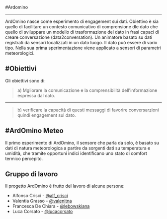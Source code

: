 #Ardomino

________

ArdOmino nasce come esperimento di engagement sui dati. Obiettivo è sia quello di facilitare un contesto comunicativo di comprensione dle dato che quello di sviluppare un modello di trasformazione del dato in frasi capaci di creare conversazione (data2conversation). Un animatore basato su dati registrati da sensori localizzati in un dato luogo. Il dato può essere di vario tipo. Nella sua prima sperimentazione viene applicato a sensori di parametri meteorologici.  

#Obiettivi
-----
Gli obiettivi sono di:
> a) Mgliorare la comunicazione e la  comprensibilità dell'informazione espressa dal dato.
_________
> b) verificare la capacità di questi messaggi di favorire conversarzioni quindi engagement sul dato.


#ArdOmino Meteo
-----
Il primo esperimento di ArdOmino, il sensore che parla da solo, è basato su dati di natura meteorologica a partire da sorgenti dati su temperatura e umidità, che tramite opportuni indici identificano uno stato di comfort termico percepito.

Gruppo di lavoro
-----------

Il progetto ArdOmino è frutto del lavoro di alcune persone:

* Alfonso Crisci - [@alf_crisci] 
* Valentia Grasso - [@valenitna]
* Francesca De Chiara - [@lebowskiana]
* Luca Corsato - [@lucacorsato]

[@alf_crisci]:http://twitter.com/alf_crisci
[@valenitna]:http://twitter.com/valenitna
[@lebowskiana]:http://twitter.com/lebowskiana
[@lucacorsato]:http://twitter.com/lucacorsato
